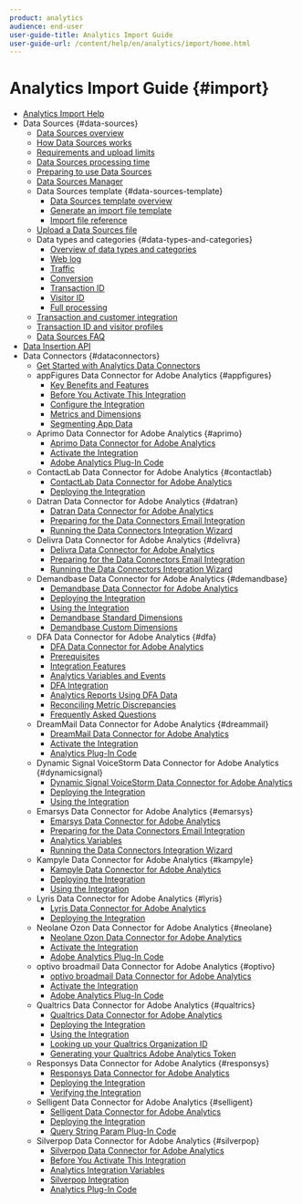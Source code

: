 ```yaml
---
product: analytics
audience: end-user
user-guide-title: Analytics Import Guide
user-guide-url: /content/help/en/analytics/import/home.html
---
```


# Analytics Import Guide {#import}

+ [Analytics Import Help](home.md)
+ Data Sources {#data-sources}
  + [Data Sources overview](c-data-sources/datasrc-home.md)
  + [How Data Sources works](c-data-sources/datasrc-how-data-sources-works.md)
  + [Requirements and upload limits](c-data-sources/datasrc-requirements.md)
  + [Data Sources processing time](c-data-sources/datasrc-processing-time.md)
  + [Preparing to use Data Sources](c-data-sources/datasrc-preparing.md)
  + [Data Sources Manager](c-data-sources/datasrc-manager.md)
  + Data Sources template {#data-sources-template}
    + [Data Sources template overview](c-data-sources/datasrc-template/datasrc-template-file.md)
    + [Generate an import file template](c-data-sources/datasrc-template/t-datasrc-creating-data-sources-file.md)
    + [Import file reference](c-data-sources/datasrc-template/datasrc-import-file-reference.md)
  + [Upload a Data Sources file](c-data-sources/t-datasrc-uploading-data.md)
  + Data types and categories {#data-types-and-categories}
    + [Overview of data types and categories](c-data-sources/c-datasrc-types/datasrc-categories.md)
    + [Web log](c-data-sources/c-datasrc-types/datasrc-web-log.md)
    + [Traffic](c-data-sources/c-datasrc-types/datasrc-traffic.md)
    + [Conversion](c-data-sources/c-datasrc-types/datasrc-conversion.md)
    + [Transaction ID](c-data-sources/c-datasrc-types/datasrc-transactionid.md)
    + [Visitor ID](c-data-sources/c-datasrc-types/datasrc-visitorid.md)
    + [Full processing](c-data-sources/c-datasrc-types/datasrc-full-processing.md)
  + [Transaction and customer integration](c-data-sources/datasrc-integrating-offline-data.md)
  + [Transaction ID and visitor profiles](c-data-sources/datasrc-tid-visitor-profile.md)
  + [Data Sources FAQ](c-data-sources/datasrc-faq.md)
+ [Data Insertion API](c-data-insertion-api/c-data-insertion-api.md)
+ Data Connectors {#dataconnectors}
   + [Get Started with Analytics Data Connectors](data-connectors/getting-started-data-connectors.md)
   + appFigures Data Connector for Adobe Analytics {#appfigures}
      + [Key Benefits and Features](data-connectors/appfigures-overview/appfigures-benefits.md)
      + [Before You Activate This Integration](data-connectors/appfigures-overview/appfigures-before-activation.md)
      + [Configure the Integration](data-connectors/appfigures-overview/t-appfigures-integration.md)
      + [Metrics and Dimensions](data-connectors/appfigures-overview/appfigures-metrics.md)
      + [Segmenting App Data](data-connectors/appfigures-overview/appfigures-segment-filter.md)
   + Aprimo Data Connector for Adobe Analytics {#aprimo}
      + [Aprimo Data Connector for Adobe Analytics](data-connectors/aprimo-overview/aprimo-overview.md)
      + [Activate the Integration](data-connectors/aprimo-overview/t-aprimo-activate.md)
      + [Adobe Analytics Plug-In Code](data-connectors/aprimo-overview/aprimo-sitecatalyst-code.md)
   + ContactLab Data Connector for Adobe Analytics {#contactlab}
     + [ContactLab Data Connector for Adobe Analytics](data-connectors/c-contactlab-data-connector-for-adobe-analytics/c-contactlab-data-connector-for-adobe-analytics.md)
     + [Deploying the Integration](data-connectors/c-contactlab-data-connector-for-adobe-analytics/contactlab-deploying-the-integration.md)
   + Datran Data Connector for Adobe Analytics {#datran}
      + [Datran Data Connector for Adobe Analytics](data-connectors/datran-integration-overview/datran-integration-overview.md)
      + [Preparing for the Data Connectors Email Integration](data-connectors/datran-integration-overview/datran-configuring-integration.md)
      + [Running the Data Connectors Integration Wizard](data-connectors/datran-integration-overview/t-datran-wizard.md)
   + Delivra Data Connector for Adobe Analytics {#delivra}
      + [Delivra Data Connector for Adobe Analytics](data-connectors/delivra-integration-overview/delivra-integration-overview.md)
      + [Preparing for the Data Connectors Email Integration](data-connectors/delivra-integration-overview/delivra-configuring-the-genesis-delivra-integration.md)
      + [Running the Data Connectors Integration Wizard](data-connectors/delivra-integration-overview/t-delivra-running-the-genesis-integration-wizard.md)
   + Demandbase Data Connector for Adobe Analytics {#demandbase}
      + [Demandbase Data Connector for Adobe Analytics](data-connectors/demandbase-home/demandbase-home.md)
      + [Deploying the Integration](data-connectors/demandbase-home/demandbase-deploying.md)
      + [Using the Integration](data-connectors/demandbase-home/demandbase-using-integration.md)
      + [Demandbase Standard Dimensions](data-connectors/demandbase-home/demandbase-standard-dimensions.md)
      + [Demandbase Custom Dimensions](data-connectors/demandbase-home/demandbase-custom-dimensions.md)
   + DFA Data Connector for Adobe Analytics {#dfa}
      + [DFA Data Connector for Adobe Analytics](data-connectors/dfa-data-connector-analytics/dfa-data-connector-analytics.md)
      + [Prerequisites](data-connectors/dfa-data-connector-analytics/dfa-prerequisites.md)
      + [Integration Features](data-connectors/dfa-data-connector-analytics/dfa-integration-features.md)
      + [Analytics Variables and Events](data-connectors/dfa-data-connector-analytics/dfa-analytics-variables-and-events.md)
      + [DFA Integration](data-connectors/dfa-data-connector-analytics/dfa-integration.md)
      + [Analytics Reports Using DFA Data](data-connectors/dfa-data-connector-analytics/dfa-analytics-reports.md)
      + [Reconciling Metric Discrepancies](data-connectors/dfa-data-connector-analytics/dfa-reconciling-metric-discrepancies.md)
      + [Frequently Asked Questions](data-connectors/dfa-data-connector-analytics/dfa-faq.md)
   + DreamMail Data Connector for Adobe Analytics {#dreammail}
      + [DreamMail Data Connector for Adobe Analytics](data-connectors/dreammail-overview/dreammail-overview.md)
      + [Activate the Integration](data-connectors/dreammail-overview/t-dreammail-activate.md)
      + [Analytics Plug-In Code](data-connectors/dreammail-overview/dreammail-analytics-code.md)
   + Dynamic Signal VoiceStorm Data Connector for Adobe Analytics {#dynamicsignal}
      + [Dynamic Signal VoiceStorm Data Connector for Adobe Analytics](data-connectors/dynamic-signal-for-analytics/dynamic-signal-for-analytics.md)
      + [Deploying the Integration](data-connectors/dynamic-signal-for-analytics/dynamic-signal-deploy-integration.md)
      + [Using the Integration](data-connectors/dynamic-signal-for-analytics/dynamic-signal-use-integration.md)
   + Emarsys Data Connector for Adobe Analytics {#emarsys}
      + [Emarsys Data Connector for Adobe Analytics](data-connectors/emarsys-overview/emarsys-overview.md)
      + [Preparing for the Data Connectors Email Integration](data-connectors/emarsys-overview/emarsys-configure-integration.md)
      + [Analytics Variables](data-connectors/emarsys-overview/emarsys-variables.md)
      + [Running the Data Connectors Integration Wizard](data-connectors/emarsys-overview/emarsys-wizard.md)
   + Kampyle Data Connector for Adobe Analytics {#kampyle}
      + [Kampyle Data Connector for Adobe Analytics](data-connectors/kampyle-home/kampyle-home.md)
      + [Deploying the Integration](data-connectors/kampyle-home/kampyle-deploy.md)
      + [Using the Integration](data-connectors/kampyle-home/kampyle-integration.md)
   + Lyris Data Connector for Adobe Analytics {#lyris}
      + [Lyris Data Connector for Adobe Analytics](data-connectors/lyris-overview/lyris-overview.md)
      + [Deploying the Integration](data-connectors/lyris-overview/lyris-deploy-integration.md)
   + Neolane Ozon Data Connector for Adobe Analytics {#neolane}
      + [Neolane Ozon Data Connector for Adobe Analytics](data-connectors/neolane-overview/neolane-overview.md)
      + [Activate the Integration](data-connectors/neolane-overview/neolane-activate.md)
      + [Adobe Analytics Plug-In Code](data-connectors/neolane-overview/neolane-plugin-code.md)
   + optivo broadmail Data Connector for Adobe Analytics {#optivo}
      + [optivo broadmail Data Connector for Adobe Analytics](data-connectors/optivo-overview/optivo-overview.md)
      + [Activate the Integration](data-connectors/optivo-overview/optivo-activate.md)
      + [Adobe Analytics Plug-In Code](data-connectors/optivo-overview/optivo-plugin-code.md)
   + Qualtrics Data Connector for Adobe Analytics {#qualtrics}
      + [Qualtrics Data Connector for Adobe Analytics](data-connectors/qualtrics-overview/qualtrics-overview.md)
      + [Deploying the Integration](data-connectors/qualtrics-overview/qualtrics-deploying.md)
      + [Using the Integration](data-connectors/qualtrics-overview/qualtrics-integration.md)
      + [Looking up your Qualtrics Organization ID](data-connectors/qualtrics-overview/qualtrics-org-id.md)
      + [Generating your Qualtrics Adobe Analytics Token](data-connectors/qualtrics-overview/qualtrics-token.md)
   + Responsys Data Connector for Adobe Analytics {#responsys}
      + [Responsys Data Connector for Adobe Analytics](data-connectors/responsys-home/responsys-home.md)
      + [Deploying the Integration](data-connectors/responsys-home/responsys-deploy/responsys-deploy.md)
      + [Verifying the Integration](data-connectors/responsys-home/responsys-verify.md)
   + Selligent Data Connector for Adobe Analytics {#selligent}
      + [Selligent Data Connector for Adobe Analytics](data-connectors/selligent-overview/selligent-overview.md)
      + [Deploying the Integration](data-connectors/selligent-overview/selligent-deploy-integration.md)
      + [Query String Param Plug-In Code](data-connectors/selligent-overview/selligent-plugin-code.md)
   + Silverpop Data Connector for Adobe Analytics {#silverpop}
      + [Silverpop Data Connector for Adobe Analytics](data-connectors/silverpop-overview/silverpop-overview.md)
      + [Before You Activate This Integration](data-connectors/silverpop-overview/silverpop-before-activation/silverpop-before-activation.md)
      + [Analytics Integration Variables](data-connectors/silverpop-overview/silverpop-variables.md)
      + [Silverpop Integration](data-connectors/silverpop-overview/silverpop-wizard.md)
      + [Analytics Plug-In Code](data-connectors/silverpop-overview/silverpop-analytics-code.md)
